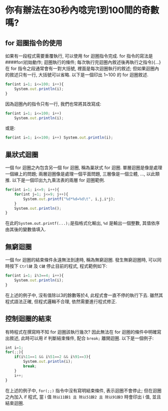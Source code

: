 # 你有辦法在30秒內唸完1到100間的奇數嗎?


## for 迴圈指令的使用
如果有一段程式需要重覆執行, 可以使用 for 迴圈指令完成. for 指令的寫法是
####for(初始動作; 迴圈執行的條件; 每次執行完迴圈內敘述後再執行之指令){...}
在 for 指令之段通常會有一對大括號, 裡面是每次迴圈執行的敘述; 但如果迴圈內的敘述只有一行, 大括號可以省略. 
以下是一個印出 1~100 的 for 迴圈敘述.
```javascript
for(int i=1; i<=100; i++){
	System.out.println(i);
}
```

因為迴圈內的指令只有一行, 我們也常將其改寫成:
```javascript
for(int i=1; i<=100; i++)
	System.out.println(i);
```

或是:
```javascript
for(int i=1; i<=100; i++) System.out.println(i);
```


## 巢狀式迴圈
一個 for 迴圈之內包含另一個 for 迴圈, 稱為巢狀式 for 迴圈. 
單層迴圈是像是處理一個線上的問題; 兩層迴圈像是處理一個平面問題, 三層像是一個立體, ..., 以此類推.
以下是一個印出九九乘法表的兩層 for 迴圈範例.
```javascript
for(int i=1; i<=9; i++){
	for(int j=1; j<=9; j++){
		System.out.printf("%d*%d=%d\t", i,j,i*j);
	}
	System.out.println();
}	
```

在此的`System.out.printf(...);`是指格式化輸出, `%d` 是輸出一個整數, 
其值依序由其後的變數值填入.


## 無窮迴圈
一個 for 迴圈的結束條件永遠無法到達時, 稱為無窮迴圈. 發生無窮迴圈時, 
可以同時按下 `Ctrl鍵` 及 `C鍵` 停止目前的程式, 程式範例如下:
```javascript
for(int i=1; i%3==4; i++){
	System.out.println(i);
}	
```

在上述的例子中, 沒有值除以3的餘數等於4, 此程式會一直不停的執行下去. 雖然其程式語法正確, 但程式邏輯不合理,
依然需要進行程式修正.


## 控制迴圈的結束
有時程式在撰寫時不知 for 迴圈該執行幾次? 因此無法在 for 迴圈的條件中明確寫出敘述, 
此時可以用 if 判斷結束條件, 配合 `break;` 離開迴圈. 以下是一個例子:
```javascript
int i=1;
for(;;){
	if(i%11==1 && i%51==2 && i%91==3){
		System.out.println(i);
		break;
	}
	i++;
}	
```

在上述的例子中, `for(;;)` 指令中沒有寫明結束條件, 表示迴圈不會停止; 
但在迴圈之內加入 if 程式, 當 i 值 `除以11餘1 且 除以51餘2 且 除以91餘3` 時會印出 i 值, 並且結束迴圈.
